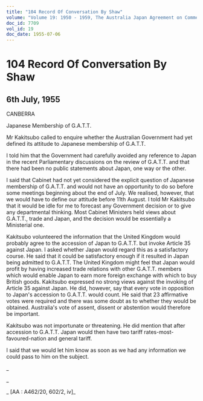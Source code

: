 ```yaml
---
title: "104 Record Of Conversation By Shaw"
volume: "Volume 19: 1950 - 1959, The Australia Japan Agreement on Commerce"
doc_id: 7709
vol_id: 19
doc_date: 1955-07-06
---
```


# 104 Record Of Conversation By Shaw

## 6th July, 1955

CANBERRA

Japanese Membership of G.A.T.T.

Mr Kakitsubo called to enquire whether the Australian Government had yet defined its attitude to Japanese membership of G.A.T.T.

I told him that the Government had carefully avoided any reference to Japan in the recent Parliamentary discussions on the review of G.A.T.T. and that there had been no public statements about Japan, one way or the other.

I said that Cabinet had not yet considered the explicit question of Japanese membership of G.A.T.T. and would not have an opportunity to do so before some meetings beginning about the end of July. We realised, however, that we would have to define our attitude before 11th August. I told Mr Kakitsubo that it would be idle for me to forecast any Government decision or to give any departmental thinking. Most Cabinet Ministers held views about G.A.T.T., trade and Japan, and the decision would be essentially a Ministerial one.

Kakitsubo volunteered the information that the United Kingdom would probably agree to the accession of Japan to G.A.T.T. but invoke Article 35 against Japan. I asked whether Japan would regard this as a satisfactory course. He said that it could be satisfactory enough if it resulted in Japan being admitted to G.A.T.T. The United Kingdom might feel that Japan would profit by having increased trade relations with other G.A.T.T. members which would enable Japan to earn more foreign exchange with which to buy British goods. Kakitsubo expressed no strong views against the invoking of Article 35 against Japan. He did, however, say that every vote in opposition to Japan's accession to G.A.T.T. would count. He said that 23 affirmative votes were required and there was some doubt as to whether they would be obtained. Australia's vote of assent, dissent or abstention would therefore be important.

Kakitsubo was not importunate or threatening. He did mention that after accession to G.A.T.T. Japan would then have two tariff rates-most-favoured-nation and general tariff.

I said that we would let him know as soon as we had any information we could pass to him on the subject.

_

_

_ [AA : A462/20, 602/2, iv]_
